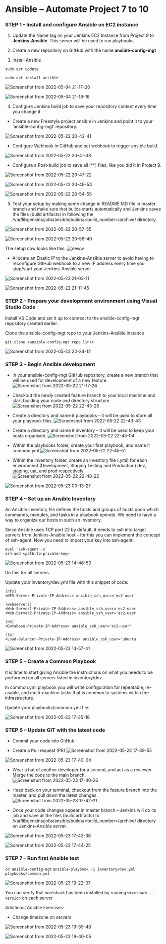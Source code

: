 # Ansible – Automate Project 7 to 10

### STEP 1 - Install and configure Ansible on EC2 instance

1. Update the Name tag on your Jenkins EC2 Instance from Project 9 to **Jenkins-Ansible**. This server will be used to run playbooks

2. Create a new repository on GitHub with the name **ansible-config-mgt**

3. Install Ansible

```
sudo apt update

sudo apt install ansible
```

![Screenshot from 2022-05-04 21-17-26](https://user-images.githubusercontent.com/34113547/169897315-9b2a31ff-178a-473a-ba2e-e3e41aaea723.png)


![Screenshot from 2022-05-04 21-18-16](https://user-images.githubusercontent.com/34113547/169897370-41df8185-ab3d-43d2-bc79-b33fe342a0c9.png)


4. Configure Jenkins build job to save your repository content every time you change it 

* Create a new Freestyle project ansible in Jenkins and point it to your ‘ansible-config-mgt’ repository.

![Screenshot from 2022-05-22 20-42-41](https://user-images.githubusercontent.com/34113547/169897821-c938c752-22bf-47ce-be3f-db5479f228d6.png)

* Configure Webhook in GitHub and set webhook to trigger ansible build.

![Screenshot from 2022-05-22 20-41-38](https://user-images.githubusercontent.com/34113547/169897678-772fa9c2-d74e-401d-80e2-23d4fa72f10d.png)

* Configure a Post-build job to save all (**) files, like you did it in Project 9.

![Screenshot from 2022-05-22 20-47-22](https://user-images.githubusercontent.com/34113547/169898005-fa446465-ec07-417f-b16b-f1ea0c9e2bde.png)

![Screenshot from 2022-05-22 20-49-54](https://user-images.githubusercontent.com/34113547/169898024-2479e891-96d8-4bf5-9d54-c5a48658f015.png)

![Screenshot from 2022-05-22 20-54-55](https://user-images.githubusercontent.com/34113547/169898095-e7520e9f-df89-4f72-8c57-14578b2015b6.png)

5. Test your setup by making some change in README.MD file in master branch and make sure that builds starts automatically and Jenkins saves the files (build artifacts) in following the /var/lib/jenkins/jobs/ansible/builds/<build_number>/archive/ directory.

![Screenshot from 2022-05-22 20-57-55](https://user-images.githubusercontent.com/34113547/169898345-5d727b3e-9ff0-4826-bf4b-fa77cce0e3e6.png)

![Screenshot from 2022-05-22 20-58-49](https://user-images.githubusercontent.com/34113547/169898396-51297f22-a358-4748-9eae-d7e02655d402.png)

The setup now looks like this:
![neww](https://user-images.githubusercontent.com/34113547/169898516-8a248d3d-1eb2-4b0e-9c38-f5df7183ba54.png)

* Allocate an Elastic IP to the Jenkins-Ansible server to avoid having to reconfigure GitHub webhook to a new IP address every time you stop/start your Jenkins-Ansible server

![Screenshot from 2022-05-22 21-03-11](https://user-images.githubusercontent.com/34113547/169900671-b5b58ba6-3759-44b1-bf63-15bfebac8544.png)

![Screenshot from 2022-05-22 21-11-45](https://user-images.githubusercontent.com/34113547/169900750-72f84539-b9fe-47b1-b28b-780e5c04e6a5.png)


### STEP 2 - Prepare your development environment using Visual Studio Code

Install VS Code and set it up to connect to the ansible-config-mgt repository created earlier.

Clone the ansible-config-mgt repo to your Jenkins-Ansible instance

`git clone <ansible-config-mgt repo link>`

![Screenshot from 2022-05-23 22-24-12](https://user-images.githubusercontent.com/34113547/169900105-688b531b-0630-4bb1-a665-9bcfce5ed8ff.png)


### STEP 3 - Begin Ansible development

* In your ansible-config-mgt GitHub repository, create a new branch that will be used for development of a new feature.
![Screenshot from 2022-05-22 21-17-24](https://user-images.githubusercontent.com/34113547/169901010-08c49881-38c9-454f-a474-548a64fe592a.png)

* Checkout the newly created feature branch to your local machine and start building your code and directory structure
![Screenshot from 2022-05-22 22-43-26](https://user-images.githubusercontent.com/34113547/169901140-10082a2b-4571-4a3c-810c-f32e4f2666d3.png)

* Create a directory and name it playbooks – it will be used to store all your playbook files.
![Screenshot from 2022-05-22 22-43-43](https://user-images.githubusercontent.com/34113547/169901557-ec6bb65b-c773-4aad-a32c-6ef23f36138f.png)

* Create a directory and name it inventory – it will be used to keep your hosts organised.
![Screenshot from 2022-05-22 22-45-04](https://user-images.githubusercontent.com/34113547/169901595-8a3b15d3-6751-4eda-a173-029223ea2a50.png)

* Within the playbooks folder, create your first playbook, and name it common.yml
![Screenshot from 2022-05-22 22-45-51](https://user-images.githubusercontent.com/34113547/169901667-ecd7bec5-809e-4ef4-b468-4a3e2ffd315d.png)

* Within the inventory folder, create an inventory file (.yml) for each environment (Development, Staging Testing and Production) dev, staging, uat, and prod respectively.
![Screenshot from 2022-05-22 22-48-22](https://user-images.githubusercontent.com/34113547/169901702-4b52b5d6-89e4-4a0d-80df-faa343b03a36.png)

![Screenshot from 2022-05-23 00-13-27](https://user-images.githubusercontent.com/34113547/169902495-54fee4dc-c929-47db-8768-bcad1b7855c6.png)


### STEP 4 – Set up an Ansible Inventory

An Ansible inventory file defines the hosts and groups of hosts upon which commands, modules, and tasks in a playbook operate. We need to have a way to organize our hosts in such an Inventory.

Since Ansible uses TCP port 22 by default, it needs to ssh into target servers from Jenkins-Ansible host – for this you can implement the concept of ssh-agent. Now you need to import your key into ssh-agent:

```
eval `ssh-agent -s`
ssh-add <path-to-private-key>
```

![Screenshot from 2022-05-23 14-46-50](https://user-images.githubusercontent.com/34113547/169904083-1bc12171-9225-450e-bde0-b61b1ed188a9.png)

Do this for all servers.

Update your inventory/dev.yml file with this snippet of code:

```
[nfs]
<NFS-Server-Private-IP-Address> ansible_ssh_user='ec2-user'

[webservers]
<Web-Server1-Private-IP-Address> ansible_ssh_user='ec2-user'
<Web-Server2-Private-IP-Address> ansible_ssh_user='ec2-user'

[db]
<Database-Private-IP-Address> ansible_ssh_user='ec2-user' 

[lb]
<Load-Balancer-Private-IP-Address> ansible_ssh_user='ubuntu'
```
![Screenshot from 2022-05-23 13-57-41](https://user-images.githubusercontent.com/34113547/169904420-d6aa7638-25d8-430a-99cd-e2ce157fbdb9.png)


### STEP 5 – Create a Common Playbook

It is time to start giving Ansible the instructions on what you needs to be performed on all servers listed in inventory/dev.

In common.yml playbook you will write configuration for repeatable, re-usable, and multi-machine tasks that is common to systems within the infrastructure.

Update your playbooks/common.yml file:

![Screenshot from 2022-05-23 17-35-18](https://user-images.githubusercontent.com/34113547/169904660-1da1da5b-f268-4565-81ff-3804c0ffa396.png)


### STEP 6 – Update GIT with the latest code

* Commit your code into GitHub:

* Create a Pull request (PR)
![Screenshot from 2022-05-23 17-39-55](https://user-images.githubusercontent.com/34113547/169905713-960a14e5-b32d-4591-b249-96e66f947587.png)

![Screenshot from 2022-05-23 17-40-04](https://user-images.githubusercontent.com/34113547/169905772-d471be6e-c7c0-4139-b60f-37197d663f42.png)

* Wear a hat of another developer for a second, and act as a reviewer. Merge the code to the main branch.
![Screenshot from 2022-05-23 17-40-26](https://user-images.githubusercontent.com/34113547/169905817-f76b48df-3db5-43db-ae2e-6079af47ce69.png)

* Head back on your terminal, checkout from the feature branch into the master, and pull down the latest changes.
![Screenshot from 2022-05-23 17-42-21](https://user-images.githubusercontent.com/34113547/169905884-ed230c12-84ad-4e58-a6f6-2350040a8ccb.png)

* Once your code changes appear in master branch – Jenkins will do its job and save all the files (build artifacts) to /var/lib/jenkins/jobs/ansible/builds/<build_number>/archive/ directory on Jenkins-Ansible server.

![Screenshot from 2022-05-23 17-43-36](https://user-images.githubusercontent.com/34113547/169905928-ad9f638e-dcc7-4334-9e45-4f598eab6648.png)

![Screenshot from 2022-05-23 17-44-25](https://user-images.githubusercontent.com/34113547/169905968-b6f502f4-24e5-4683-8ccc-9f9f356bde78.png)


### STEP 7 – Run first Ansible test

`cd ansible-config-mgt`
`ansible-playbook -i inventory/dev.yml playbooks/common.yml`

![Screenshot from 2022-05-23 19-22-07](https://user-images.githubusercontent.com/34113547/169906283-0eaef4f0-7d9d-48a0-9034-1446f00ed7ba.png)

You can verify that wireshark has been installed by running `wireshark --version` on each server


Additional Ansible Exercises:

* Change timezone on servers

![Screenshot from 2022-05-23 19-39-48](https://user-images.githubusercontent.com/34113547/169906747-33823365-1d33-4079-bb6e-f53c8fbe2c20.png)

![Screenshot from 2022-05-23 19-40-05](https://user-images.githubusercontent.com/34113547/169906817-5d4c193a-742e-47c0-9f9b-280b9328c254.png)

